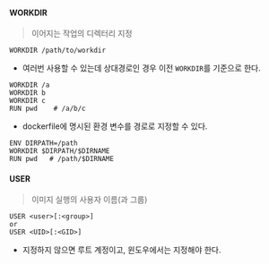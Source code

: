 #### WORKDIR
> 이어지는 작업의 디렉터리 지정
```docker
WORKDIR /path/to/workdir
```
* 여러번 사용할 수 있는데 상대경로인 경우 이전 `WORKDIR`를 기준으로 한다.

```docker
WORKDIR /a
WORKDIR b
WORKDIR c
RUN pwd    # /a/b/c
```
* dockerfile에 명시된 환경 변수를 경로로 지정할 수 있다.
```docker
ENV DIRPATH=/path
WORKDIR $DIRPATH/$DIRNAME
RUN pwd   # /path/$DIRNAME
```

#### USER
> 이미지 실행의 사용자 이름(과 그룹)
```docker
USER <user>[:<group>]
or
USER <UID>[:<GID>]
```
- 지정하지 않으면 루트 계정이고, 윈도우에서는 지정해야 한다.